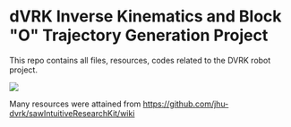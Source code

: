 # dVRK Inverse Kinematics and Block "O" Trajectory Generation Project

This repo contains all files, resources, codes related to the DVRK robot project.


![](/Miscellaneous/dVRK_robot_trajectory.gif)


Many resources were attained from https://github.com/jhu-dvrk/sawIntuitiveResearchKit/wiki